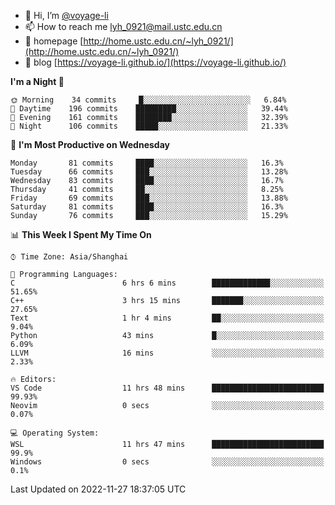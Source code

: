 - 👋 Hi, I’m [@voyage-li](https://github.com/voyage-li/)
- 📫 How to reach me [lyh_0921@mail.ustc.edu.cn](mailto:lyh_0921@mail.ustc.edu.cn)
- 👯 homepage [http://home.ustc.edu.cn/~lyh_0921/](http://home.ustc.edu.cn/~lyh_0921/)
- 🥤 blog [https://voyage-li.github.io/](https://voyage-li.github.io/)

<!--START_SECTION:waka-->
**I'm a Night 🦉** 

```text
🌞 Morning    34 commits     █░░░░░░░░░░░░░░░░░░░░░░░░   6.84% 
🌆 Daytime    196 commits    █████████░░░░░░░░░░░░░░░░   39.44% 
🌃 Evening    161 commits    ████████░░░░░░░░░░░░░░░░░   32.39% 
🌙 Night      106 commits    █████░░░░░░░░░░░░░░░░░░░░   21.33%

```
📅 **I'm Most Productive on Wednesday** 

```text
Monday       81 commits     ████░░░░░░░░░░░░░░░░░░░░░   16.3% 
Tuesday      66 commits     ███░░░░░░░░░░░░░░░░░░░░░░   13.28% 
Wednesday    83 commits     ████░░░░░░░░░░░░░░░░░░░░░   16.7% 
Thursday     41 commits     ██░░░░░░░░░░░░░░░░░░░░░░░   8.25% 
Friday       69 commits     ███░░░░░░░░░░░░░░░░░░░░░░   13.88% 
Saturday     81 commits     ████░░░░░░░░░░░░░░░░░░░░░   16.3% 
Sunday       76 commits     ███░░░░░░░░░░░░░░░░░░░░░░   15.29%

```


📊 **This Week I Spent My Time On** 

```text
⌚︎ Time Zone: Asia/Shanghai

💬 Programming Languages: 
C                        6 hrs 6 mins        █████████████░░░░░░░░░░░░   51.65% 
C++                      3 hrs 15 mins       ███████░░░░░░░░░░░░░░░░░░   27.65% 
Text                     1 hr 4 mins         ██░░░░░░░░░░░░░░░░░░░░░░░   9.04% 
Python                   43 mins             █░░░░░░░░░░░░░░░░░░░░░░░░   6.09% 
LLVM                     16 mins             ░░░░░░░░░░░░░░░░░░░░░░░░░   2.33%

🔥 Editors: 
VS Code                  11 hrs 48 mins      █████████████████████████   99.93% 
Neovim                   0 secs              ░░░░░░░░░░░░░░░░░░░░░░░░░   0.07%

💻 Operating System: 
WSL                      11 hrs 47 mins      █████████████████████████   99.9% 
Windows                  0 secs              ░░░░░░░░░░░░░░░░░░░░░░░░░   0.1%

```


 Last Updated on 2022-11-27 18:37:05 UTC
<!--END_SECTION:waka-->
